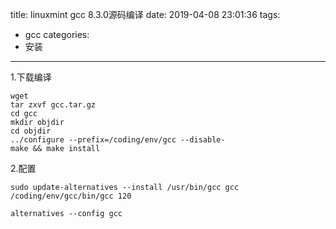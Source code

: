 title: linuxmint gcc 8.3.0源码编译
date: 2019-04-08 23:01:36
tags:
- gcc
categories:
- 安装
---
1.下载编译
```
wget  
tar zxvf gcc.tar.gz
cd gcc
mkdir objdir
cd objdir
../configure --prefix=/coding/env/gcc --disable-
make && make install
```
2.配置
```
sudo update-alternatives --install /usr/bin/gcc gcc /coding/env/gcc/bin/gcc 120

alternatives --config gcc
```